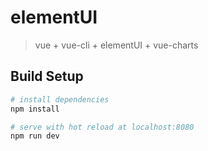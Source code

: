 # elementUI

> vue + vue-cli + elementUI + vue-charts

## Build Setup

``` bash
# install dependencies
npm install

# serve with hot reload at localhost:8080
npm run dev

```

